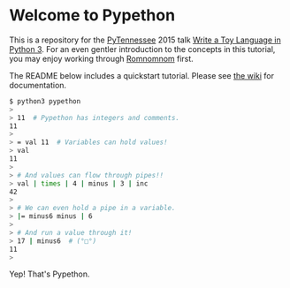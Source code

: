 # Welcome to Pypethon

This is a repository for the [PyTennessee](https://www.pytennessee.org) 2015 talk [Write a Toy Language in Python 3](https://www.pytennessee.org/schedule/presentation/50/). For an even gentler introduction to the concepts in this tutorial, you may enjoy working through [Romnomnom](https://github.com/tsclausing/romnomnom) first.

The README below includes a quickstart tutorial. Please see [the wiki](https://github.com/tsclausing/pypethon/wiki) for documentation.

```bash
$ python3 pypethon
> 
> 11  # Pypethon has integers and comments.
11
> 
> = val 11  # Variables can hold values!
> val
11
>
> # And values can flow through pipes!! 
> val | times | 4 | minus | 3 | inc 
42
> 
> # We can even hold a pipe in a variable.
> |= minus6 minus | 6
> 
> # And run a value through it!
> 17 | minus6  # (°□°)
11
>
```

Yep! That's Pypethon.
